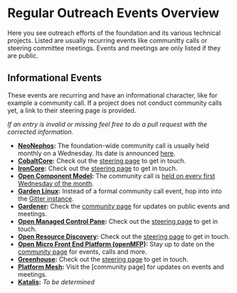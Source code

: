 # Regular Outreach Events Overview

Here you see outreach efforts of the foundation and its various technical projects. Listed are usually recurring events like communitty calls or steering committee meetings.
Events and meetings are only listed if they are public.

## Informational Events

These events are recurring and have an informational character, like for example a community call. If a project does not conduct community calls yet, a link to their steering page is provided.

*If an entry is invalid or missing feel free to do a pull request with the corrected information.*

- **[NeoNephos](https://neonephos.org/events):**  The foundation-wide community call is usually held monthly on a Wednesday. Its date is announced [here](https://neonephos.org/events).
- **[CobaltCore](https://github.com/cobaltcore-dev):** Check out the [steering page](https://github.com/cobaltcore-dev/steering/tree/main) to get in touch.
- **[IronCore](https://github.com/ironcore-dev):**  Check out the [steering page](https://github.com/ironcore-dev/steering/tree/main?tab=readme-ov-file) to get in touch.
- **[Open Component Model](https://github.com/open-component-model/):** The community call is [held on every first Wednesday of the month](https://ocm.software/community/engagement/#community-calls).
- **[Garden Linux](https://github.com/gardenlinux/):**  Instead of a formal community call event, hop into into the [Gitter instance](https://gitter.im/gardenlinux/community).
- **[Gardener](https://github.com/gardener/):**  Check the [community page](https://gardener.cloud/community/) for updates on public events and meetings.
- **[Open Managed Control Pane](https://github.com/open-component-model/ocm-controller):** Check out the [steering page](https://github.com/openmcp-project/.github/tree/69649a4803c7d553f2aea59ca8c31370284f0a72/steering) to get in touch.
- **[Open Resource Discovery](https://github.com/SAP/open-resource-discovery):** Check out the [steering page](https://github.com/open-resource-discovery/steering) to get in touch.
- **[Open Micro Front End Platform (openMFP)](https://github.com/openmfp):**  Stay up to date on the [community page](https://github.com/openmfp/community) for events, calls and more.
- **[Greenhouse](https://github.com/cloudoperators):** Check out the [steering page](https://github.com/cloudoperators/steering) to get in touch.
- **[Platform Mesh](https://github.com/platform-mesh):**  Visit the [community page] for updates on events and meetings.
- **[Katalis](https://github.com/telekom/NeoNephos-Katalis):**  *To be determined*

